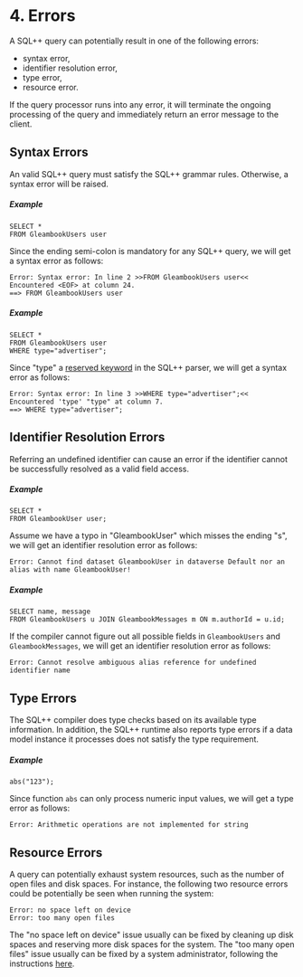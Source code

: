 # <a id="Errors">4. Errors</a>
A SQL++ query can potentially result in one of the following errors:

 * syntax error,
 * identifier resolution error,
 * type error,
 * resource error.

If the query processor runs into any error, it will
terminate the ongoing processing of the query and
immediately return an error message to the client.

## <a id="Syntax_errors">Syntax Errors</a>
An valid SQL++ query must satisfy the SQL++ grammar rules.
Otherwise, a syntax error will be raised.

##### Example

    SELECT *
    FROM GleambookUsers user

Since the ending semi-colon is mandatory for any SQL++ query,
we will get a syntax error as follows:

    Error: Syntax error: In line 2 >>FROM GleambookUsers user<< Encountered <EOF> at column 24.
    ==> FROM GleambookUsers user

##### Example

    SELECT *
    FROM GleambookUsers user
    WHERE type="advertiser";

Since "type" a [reserved keyword](#Reserved_keywords) in the SQL++ parser,
we will get a syntax error as follows:

    Error: Syntax error: In line 3 >>WHERE type="advertiser";<< Encountered 'type' "type" at column 7.
    ==> WHERE type="advertiser";


## <a id="Identifier_resolution_errors">Identifier Resolution Errors</a>
Referring an undefined identifier can cause an error if the identifier
cannot be successfully resolved as a valid field access.

##### Example

    SELECT *
    FROM GleambookUser user;

Assume we have a typo in "GleambookUser" which misses the ending "s",
we will get an identifier resolution error as follows:

    Error: Cannot find dataset GleambookUser in dataverse Default nor an alias with name GleambookUser!

##### Example

    SELECT name, message
    FROM GleambookUsers u JOIN GleambookMessages m ON m.authorId = u.id;

If the compiler cannot figure out all possible fields in
`GleambookUsers` and `GleambookMessages`,
we will get an identifier resolution error as follows:

    Error: Cannot resolve ambiguous alias reference for undefined identifier name


## <a id="Type_errors">Type Errors</a>

The SQL++ compiler does type checks based on its available type information.
In addition, the SQL++ runtime also reports type errors if a data model instance
it processes does not satisfy the type requirement.

##### Example

    abs("123");

Since function `abs` can only process numeric input values,
we will get a type error as follows:

    Error: Arithmetic operations are not implemented for string


## <a id="Resource_errors">Resource Errors</a>
A query can potentially exhaust system resources, such
as the number of open files and disk spaces.
For instance, the following two resource errors could be potentially
be seen when running the system:

    Error: no space left on device
    Error: too many open files

The "no space left on device" issue usually can be fixed by
cleaning up disk spaces and reserving more disk spaces for the system.
The "too many open files" issue usually can be fixed by a system
administrator, following the instructions
[here](https://easyengine.io/tutorials/linux/increase-open-files-limit/).

